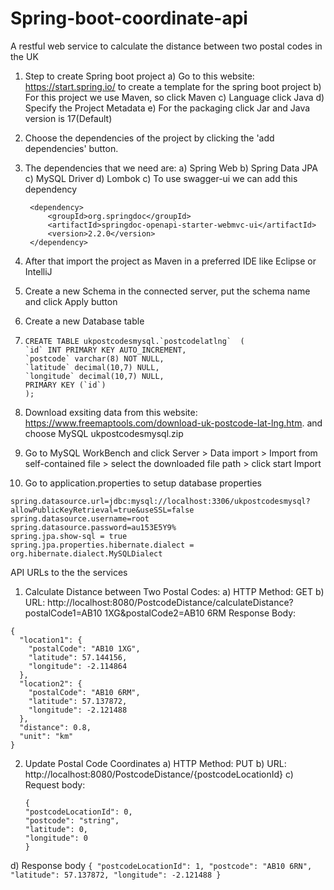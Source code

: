 # Spring-boot-coordinate-api
A restful web service to calculate the distance between two postal codes in the UK

1. Step to create Spring boot project
   a) Go to this website: https://start.spring.io/ to create a template for the spring boot project
   b) For this project we use Maven, so click Maven
   c) Language click Java
   d) Specify the Project Metadata
   e) For the packaging click Jar and Java version is 17(Default)
   
2. Choose the dependencies of the project by clicking the 'add dependencies' button.
3. The dependencies that we need are:
   a) Spring Web
   b) Spring Data JPA
   c) MySQL Driver
   d) Lombok
   c) To use swagger-ui we can add this dependency
   ```
   	<dependency>
		<groupId>org.springdoc</groupId>
		<artifactId>springdoc-openapi-starter-webmvc-ui</artifactId>
		<version>2.2.0</version>
	</dependency>
   ```
5. After that import the project as Maven in a preferred IDE like Eclipse or IntelliJ
6. Create a new Schema in the connected server, put the schema name and click Apply button
7. Create a new Database table
8. 
      ```
	CREATE TABLE ukpostcodesmysql.`postcodelatlng`  (
  	`id` INT PRIMARY KEY AUTO_INCREMENT,
  	`postcode` varchar(8) NOT NULL,
  	`latitude` decimal(10,7) NULL,
  	`longitude` decimal(10,7) NULL,
  	PRIMARY KEY (`id`)
	);
     ```
9. Download exsiting data from this website: https://www.freemaptools.com/download-uk-postcode-lat-lng.htm. and choose MySQL ukpostcodesmysql.zip
10. Go to MySQL WorkBench and click Server > Data import > Import from self-contained file > select the downloaded file path > click start Import
11. Go to application.properties to setup database properties

```
spring.datasource.url=jdbc:mysql://localhost:3306/ukpostcodesmysql?allowPublicKeyRetrieval=true&useSSL=false
spring.datasource.username=root
spring.datasource.password=au153E5Y9%
spring.jpa.show-sql = true
spring.jpa.properties.hibernate.dialect = org.hibernate.dialect.MySQLDialect
```

API URLs to the the services
1. Calculate Distance between Two Postal Codes:
   a) HTTP Method: GET
   b) URL: http://localhost:8080/PostcodeDistance/calculateDistance?postalCode1=AB10 1XG&postalCode2=AB10 6RM
   Response Body:
```
{
  "location1": {
    "postalCode": "AB10 1XG",
    "latitude": 57.144156,
    "longitude": -2.114864
  },
  "location2": {
    "postalCode": "AB10 6RM",
    "latitude": 57.137872,
    "longitude": -2.121488
  },
  "distance": 0.8,
  "unit": "km"
}
```
2. Update Postal Code Coordinates
   a) HTTP Method: PUT
   b) URL: http://localhost:8080/PostcodeDistance/{postcodeLocationId}
   c) Request body:
   
    ```
	{
  	"postcodeLocationId": 0,
  	"postcode": "string",
  	"latitude": 0,
  	"longitude": 0
	}
    ```
  d) Response body
     ```
	{
  	"postcodeLocationId": 1,
  	"postcode": "AB10 6RN",
  	"latitude": 57.137872,
  	"longitude": -2.121488
	}
      ```

